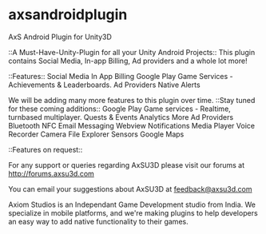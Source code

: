 axsandroidplugin
================

AxS Android Plugin for Unity3D


::A Must-Have-Unity-Plugin for all your Unity Android Projects::
This plugin contains Social Media, In-app Billing,
Ad providers and a whole lot more!

::Features::
Social Media
In App Billing
Google Play Game Services - Achievements & Leaderboards.
Ad Providers
Native Alerts

We will be adding many more features to this plugin over time. 
::Stay tuned for these coming additions::
Google Play Game services - Realtime, turnbased multiplayer. Quests & Events
Analytics
More Ad Providers
Bluetooth
NFC
Email
Messaging
Webview
Notifications
Media Player
Voice Recorder
Camera
File Explorer
Sensors
Google Maps

::Features on request::


For any support or queries regarding AxSU3D please visit our forums at http://forums.axsu3d.com 

You can email your suggestions about AxSU3D at feedback@axsu3d.com

Axiom Studios is an Independant Game Development studio from India.
We specialize in mobile platforms, and we're making plugins to help 
developers an easy way to add native functionality to their games.
